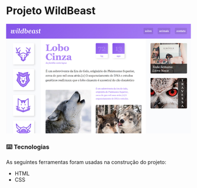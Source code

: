 # Projeto WildBeast

<img src="img/projeto.png"/>

### ⌨️ Tecnologias

As seguintes ferramentas foram usadas na construção do projeto:

- HTML
- CSS